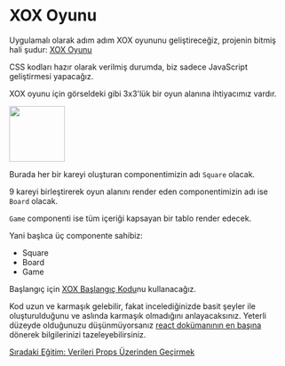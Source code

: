 <h1>XOX Oyunu</h1>

Uygulamalı olarak adım adım XOX oyununu geliştireceğiz, projenin bitmiş hali şudur: <a href="https://codepen.io/gaearon/pen/LyyXgK?editors=0010">XOX Oyunu<a>

CSS kodları hazır olarak verilmiş durumda, biz sadece JavaScript geliştirmesi yapacağız.

XOX oyunu için görseldeki gibi 3x3'lük bir oyun alanına ihtiyacımız vardır.

<img src="https://encrypted-tbn0.gstatic.com/images?q=tbn:ANd9GcSakAazYLzTjHx9BcWWc2mcfuu7Lt9ZH2xU6ee-x0MojyNLYb3w" height="100">

Burada her bir kareyi oluşturan componentimizin adı `Square` olacak.

9 kareyi birleştirerek oyun alanını render eden componentimizin adı ise `Board` olacak.

`Game` componenti ise tüm içeriği kapsayan bir tablo render edecek.

Yani başlıca üç componente sahibiz:

- Square
- Board
- Game

Başlangıç için <a href="https://codepen.io/gaearon/pen/oWWQNa?editors=0010">XOX Başlangıç Kodu</a>nu kullanacağız.

Kod uzun ve karmaşık gelebilir, fakat incelediğinizde basit şeyler ile oluşturulduğunu ve aslında karmaşık olmadığını anlayacaksınız. Yeterli düzeyde olduğunuzu düşünmüyorsanız <a href="https://omergulcicek.github.io/reactjs/merhaba-dunya">react dokümanının en başına</a> dönerek bilgilerinizi tazeleyebilirsiniz.

<a href="https://omergulcicek.github.io/reactjs/uygulamali-egitim/verileri-props-uzerinden-gecirmek">Sıradaki Eğitim: Verileri Props Üzerinden Geçirmek</a>
